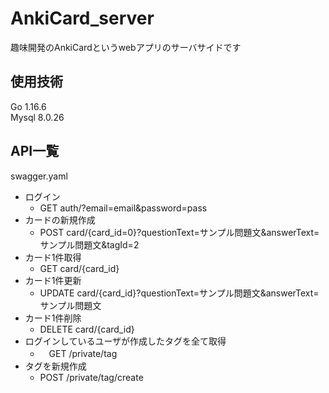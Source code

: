 # AnkiCard_server
趣味開発のAnkiCardというwebアプリのサーバサイドです

## 使用技術
Go
1.16.6<br>
Mysql
8.0.26

## API一覧
swagger.yaml

* ログイン
    * GET auth/?email=email&password=pass
* カードの新規作成
    * POST card/{card_id=0}?questionText=サンプル問題文&answerText=サンプル問題文&tagId=2
* カード1件取得
    * GET card/{card_id}
* カード1件更新
    * UPDATE card/{card_id}?questionText=サンプル問題文&answerText=サンプル問題文
* カード1件削除
    * DELETE card/{card_id}
* ログインしているユーザが作成したタグを全て取得
    * 　GET /private/tag
* タグを新規作成
    *  POST /private/tag/create